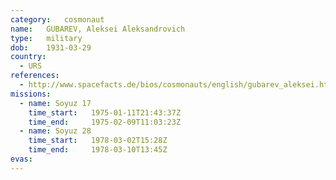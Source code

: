 ```yaml
---
category:	cosmonaut
name:	GUBAREV, Aleksei Aleksandrovich
type:	military
dob:	1931-03-29
country:
  - URS
references:
  - http://www.spacefacts.de/bios/cosmonauts/english/gubarev_aleksei.htm
missions:
  - name: Soyuz 17
    time_start:   1975-01-11T21:43:37Z
    time_end:     1975-02-09T11:03:23Z
  - name: Soyuz 28
    time_start:   1978-03-02T15:28Z
    time_end:     1978-03-10T13:45Z
evas:
---
```

